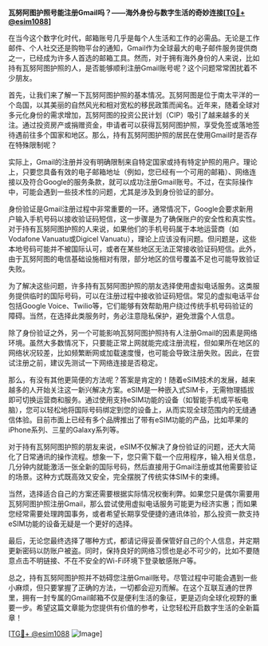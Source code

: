 **瓦努阿图护照号能注册Gmail吗？——海外身份与数字生活的奇妙连接[[TG💪+ @esim1088](https://t.me/s/esim1088)]**

在当今这个数字化时代，邮箱账号几乎是每个人生活和工作的必需品。无论是工作邮件、个人社交还是购物平台的通知，Gmail作为全球最大的电子邮件服务提供商之一，已经成为许多人首选的邮箱工具。然而，对于拥有海外身份的人来说，比如持有瓦努阿图护照的人，是否能够顺利注册Gmail账号呢？这个问题常常困扰着不少朋友。

首先，让我们来了解一下瓦努阿图护照的基本情况。瓦努阿图是位于南太平洋的一个岛国，以其美丽的自然风光和相对宽松的移民政策而闻名。近年来，随着全球对多元化身份的需求增加，瓦努阿图的投资公民计划（CIP）吸引了越来越多的关注。通过投资房产或捐赠资金，申请者可以获得瓦努阿图护照，享受免签或落地签待遇前往多个国家和地区。那么，持有瓦努阿图护照的居民在使用Gmail时是否存在特殊限制呢？

实际上，Gmail的注册并没有明确限制来自特定国家或持有特定护照的用户。理论上，只要您具备有效的电子邮箱地址（例如，您已经有一个可用的邮箱）、网络连接以及符合Google的服务条款，就可以成功注册Gmail账号。不过，在实际操作中，可能会遇到一些技术性的问题，尤其是涉及到身份验证的部分。

身份验证是Gmail注册过程中非常重要的一环。通常情况下，Google会要求新用户输入手机号码以接收验证码短信，这一步骤是为了确保账户的安全性和真实性。对于持有瓦努阿图护照的人来说，如果他们的手机号码属于本地运营商（如Vodafone Vanuatu或Digicel Vanuatu），理论上应该没有问题。但问题是，这些本地号码可能并不被国际认可，或者在某些地区无法正常接收验证码短信。此外，由于瓦努阿图的电信基础设施相对有限，部分地区的信号覆盖不足也可能导致验证失败。

为了解决这些问题，许多持有瓦努阿图护照的朋友选择使用虚拟电话服务。这类服务提供临时的国际号码，可以在注册过程中接收验证码短信。常见的虚拟电话平台包括Google Voice、Twilio等，它们能够有效帮助用户绕过传统手机号码验证的障碍。当然，在选择此类服务时，务必注意隐私保护，避免泄露个人信息。

除了身份验证之外，另一个可能影响瓦努阿图护照持有人注册Gmail的因素是网络环境。虽然大多数情况下，只要能正常上网就能完成注册流程，但如果所在地区的网络状况较差，比如频繁断网或加载速度慢，也可能会导致注册失败。因此，在尝试注册之前，建议先测试一下网络连接是否稳定。

那么，有没有其他更简便的方法呢？答案是肯定的！随着eSIM技术的发展，越来越多的人开始关注这一新兴解决方案。eSIM是一种嵌入式SIM卡，无需物理插拔即可切换运营商和服务。通过使用支持eSIM功能的设备（如智能手机或平板电脑），您可以轻松地将国际号码绑定到您的设备上，从而实现全球范围内的无缝通信体验。目前市面上已经有多个品牌推出了带有eSIM功能的产品，比如苹果的iPhone系列、三星的Galaxy系列等。

对于持有瓦努阿图护照的朋友来说，eSIM不仅解决了身份验证的问题，还大大简化了日常通讯的操作流程。想象一下，您只需下载一个应用程序，输入相关信息，几分钟内就能激活一张全新的国际号码，然后直接用于Gmail注册或其他需要验证的场景。这种方式既高效又安全，完全摆脱了传统实体SIM卡的束缚。

当然，选择适合自己的方案还需要根据实际情况权衡利弊。如果您只是偶尔需要用瓦努阿图护照注册Gmail，那么尝试使用虚拟电话服务可能更为经济实惠；而如果您经常需要处理跨国事务，或者希望长期享受便捷的通讯体验，那么投资一款支持eSIM功能的设备无疑是一个更好的选择。

最后，无论您最终选择了哪种方式，都请记得妥善保管好自己的个人信息，并定期更新密码以防账户被盗。同时，保持良好的网络习惯也是必不可少的，比如不要随意点击不明链接、不在不安全的Wi-Fi环境下登录敏感账户等。

总之，持有瓦努阿图护照并不妨碍您注册Gmail账号。尽管过程中可能会遇到一些小麻烦，但只要掌握了正确的方法，一切都会迎刃而解。在这个互联互通的世界里，拥有一封专属的Gmail邮箱不仅是便利生活的象征，更是迈向全球化视野的重要一步。希望这篇文章能为您提供有价值的参考，让您轻松开启数字生活的全新篇章！

[[TG💪+ @esim1088](https://t.me/s/esim1088) ![Image](https://i.postimg.cc/4NQfJmqS/Snipaste-2025-05-13-00-14-12.png)]